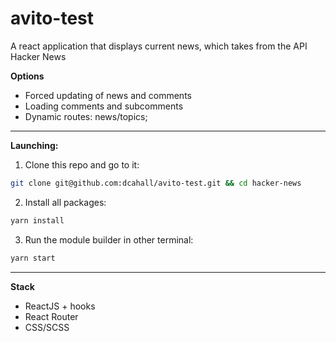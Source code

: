 # avito-test
A react application that displays current news, which takes from the API Hacker News


**Options**
- Forced updating of news and comments
- Loading comments and subcomments
- Dynamic routes: news/topics;
____
**Launching:**
1. Clone this repo and go to it:
``` sh
git clone git@github.com:dcahall/avito-test.git && cd hacker-news
```
2. Install all packages:
``` sh
yarn install
```
3. Run the module builder in other terminal:
``` sh
yarn start
```
____
**Stack**
- ReactJS + hooks
- React Router
- CSS/SCSS
